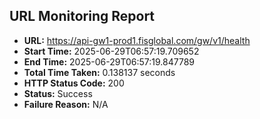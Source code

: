 ## URL Monitoring Report

- **URL:** https://api-gw1-prod1.fisglobal.com/gw/v1/health
- **Start Time:** 2025-06-29T06:57:19.709652
- **End Time:** 2025-06-29T06:57:19.847789
- **Total Time Taken:** 0.138137 seconds
- **HTTP Status Code:** 200
- **Status:** Success
- **Failure Reason:** N/A
